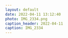 ```yaml
---
layout: default
date: 2022-04-11 13:12:40
photo: IMG_2334.png
caption_header: 2022-04-11
caption: IMG_2334
---
```

